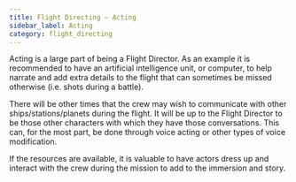 ```yaml
---
title: Flight Directing — Acting
sidebar_label: Acting
category: flight_directing
---
```

Acting is a large part of being a Flight Director. As an example it is recommended to have an artificial intelligence unit, or computer, to help narrate and add extra details to the flight that can sometimes be missed otherwise (i.e. shots during a battle).

There will be other times that the crew may wish to communicate with other ships/stations/planets during the flight. It will be up to the Flight Director to be those other characters with which they have those conversations. This can, for the most part, be done through voice acting or other types of voice modification. 

If the resources are available, it is valuable to have actors dress up and interact with the crew during the mission to add to the immersion and story.
